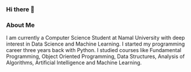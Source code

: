### Hi there 👋

<!--
**MuneelRaza/MuneelRaza** is a ✨ _special_ ✨ repository because its `README.md` (this file) appears on your GitHub profile.

Here are some ideas to get you started:

- 🔭 I’m currently working on ...
- 🌱 I’m currently learning ...
- 👯 I’m looking to collaborate on ...
- 🤔 I’m looking for help with ...
- 💬 Ask me about ...
- 📫 How to reach me: ...
- 😄 Pronouns: ...
- ⚡ Fun fact: ...
-->
### About Me
I am currently a Computer Science Student at Namal University with deep interest in Data Science and Machine Learning. I started my programming career three years back with Python. I studied courses like Fundamental Programming, Object Oriented Programming, Data Structures, Analysis of Algorithms, Artificial Intelligence and Machine Learning.
